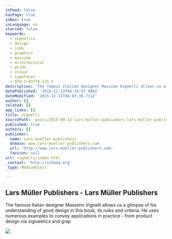 ```yaml
---
inFeed: false
hasPage: true
inNav: true
inLanguage: en
starred: false
keywords:
  - vignellis
  - design
  - isbn
  - graphics
  - massimo
  - architectural
  - grids
  - visual
  - typefaces
  - 978-3-03778-225-5
description: 'The famous Italian designer Massimo Vignelli allows us a glimpse of his understanding of good design in this book, its rules and criteria. He uses numerous examples to convey applications in practice - from product design via signaletics and grap'
datePublished: '2015-11-13T04:35:57.988Z'
dateModified: '2015-11-11T04:03:39.711Z'
author: []
related: []
app_links: []
title: Vignelli
sourcePath: _posts/2015-09-22-lars-muller-publishers-lars-muller-publishers.md
published: true
authors: []
publisher:
  name: Lars-mueller-publishers
  domain: www.lars-mueller-publishers.com
  url: 'http://www.lars-mueller-publishers.com'
  favicon: null
url: vignelli/index.html
_context: 'http://schema.org'
_type: MediaObject

---
```

<article style=""><h1>Lars Müller Publishers - Lars Müller Publishers</h1><p>The famous Italian designer Massimo Vignelli allows us a glimpse of his understanding of good design in this book, its rules and criteria. He uses numerous examples to convey applications in practice - from product design via signaletics and grap</p><img src="http://www.lars-mueller-publishers.com/media/catalog/product/cache/4/image/448x/040ec09b1e35df139433887a97daa66f/v/i/vignelli_cover_eg.jpg" /></article>